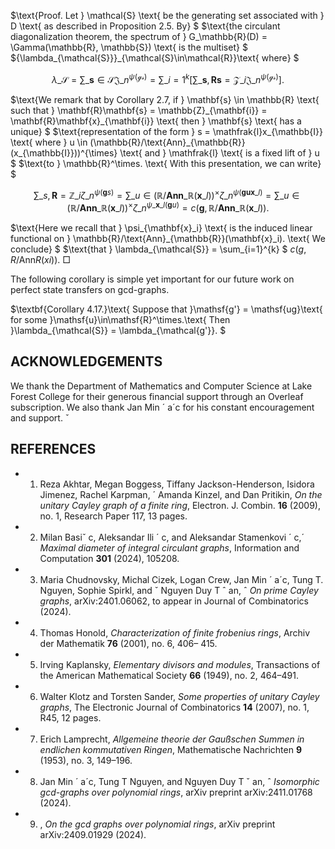 $\text{Proof. Let } \mathcal{S} \text{ be the generating set associated with } D \text{ as described in Proposition 2.5. By} $  $\text{the circulant diagonalization theorem, the spectrum of } G\_\mathbb{R}(D) = \Gamma(\mathbb{R}, \mathbb{S}) \text{ is the multiset} $  $\{\lambda\_{\mathcal{S}}\}\_{\mathcal{S}\in\mathcal{R}}\text{ where} $ 

$$\lambda\_{\mathcal{S}} = \sum\_{\mathbf{s} \in \mathcal{S}} \mathfrak{J}\_n^{\psi(\mathcal{gs})} = \sum\_{i=1}^k \left[ \sum\_{\mathbf{s}, \mathbf{R} \mathbf{s} = \mathcal{Z}\_i} \mathfrak{J}\_n^{\psi(\mathcal{gs})} \right].$$

 $\text{We remark that by Corollary 2.7, if } \mathbf{s} \in \mathbb{R} \text{ such that } \mathbf{R}\mathbf{s} = \mathbb{Z}\_{\mathbf{i}} = \mathbf{R}\mathbf{x}\_{\mathbf{i}} \text{ then } \mathbf{s} \text{ has a unique} $  $\text{representation of the form } s = \mathfrak{l}x\_{\mathbb{I}} \text{ where } u \in (\mathbb{R}/\text{Ann}\_{\mathbb{R}}(x\_{\mathbb{I}}))^{\times} \text{ and } \mathfrak{l} \text{ is a fixed lift of } u $  $\text{to } \mathbb{R}^\times. \text{ With this presentation, we can write} $ 

$$\sum\_{s, \mathbf{R} = \mathbb{Z}\_i} \zeta\_n^{\psi(\mathbf{g}s)} = \sum\_{u \in (\mathbb{R}/\mathbf{Ann}\_\mathbb{R}(\mathbf{x}\_l))^\times} \zeta\_n^{\psi(\mathbf{gux}\_l)} = \sum\_{u \in (\mathbb{R}/\mathbf{Ann}\_\mathbb{R}(\mathbf{x}\_l))^\times} \zeta\_n^{\psi\_{\mathbf{x}\_l}(\mathbf{g}u)} = c(\mathbf{g}, \mathbb{R}/\mathbf{Ann}\_\mathbb{R}(\mathbf{x}\_l)).$$

 $\text{Here we recall that } \psi\_{\mathbf{x}\_i} \text{ is the induced linear functional on } \mathbb{R}/\text{Ann}\_{\mathbb{R}}(\mathbf{x}\_i). \text{ We conclude} $  $\text{that } \lambda\_{\mathcal{S}} = \sum\_{i=1}^{k} $ *c*(*g*, *R*/Ann*R*(*xi*)). □

The following corollary is simple yet important for our future work on perfect state transfers on gcd-graphs.

 $\textbf{Corollary 4.17.}\text{ Suppose that }\mathsf{g'} = \mathsf{ug}\text{ for some }\mathsf{u}\in\mathsf{R}^\times.\text{ Then }\lambda\_{\mathcal{S}} = \lambda\_{\mathcal{g'}}. $ 

## ACKNOWLEDGEMENTS

We thank the Department of Mathematics and Computer Science at Lake Forest College for their generous financial support through an Overleaf subscription. We also thank Jan Min ´ a´c for his constant encouragement and support. ˇ

## REFERENCES

- 1. Reza Akhtar, Megan Boggess, Tiffany Jackson-Henderson, Isidora Jimenez, Rachel Karpman, ´ Amanda Kinzel, and Dan Pritikin, *On the unitary Cayley graph of a finite ring*, Electron. J. Combin. **16** (2009), no. 1, Research Paper 117, 13 pages.
- 2. Milan Basiˇ c, Aleksandar Ili ´ c, and Aleksandar Stamenkovi ´ c,´ *Maximal diameter of integral circulant graphs*, Information and Computation **301** (2024), 105208.
- 3. Maria Chudnovsky, Michal Cizek, Logan Crew, Jan Min ´ a´c, Tung T. Nguyen, Sophie Spirkl, and ˇ Nguyen Duy T ˆ an, ˆ *On prime Cayley graphs*, arXiv:2401.06062, to appear in Journal of Combinatorics (2024).
- 4. Thomas Honold, *Characterization of finite frobenius rings*, Archiv der Mathematik **76** (2001), no. 6, 406– 415.
- 5. Irving Kaplansky, *Elementary divisors and modules*, Transactions of the American Mathematical Society **66** (1949), no. 2, 464–491.
- 6. Walter Klotz and Torsten Sander, *Some properties of unitary Cayley graphs*, The Electronic Journal of Combinatorics **14** (2007), no. 1, R45, 12 pages.
- 7. Erich Lamprecht, *Allgemeine theorie der Gaußschen Summen in endlichen kommutativen Ringen*, Mathematische Nachrichten **9** (1953), no. 3, 149–196.
- 8. Jan Min ´ a´c, Tung T Nguyen, and Nguyen Duy T ˇ an, ˆ *Isomorphic gcd-graphs over polynomial rings*, arXiv preprint arXiv:2411.01768 (2024).
- 9. , *On the gcd graphs over polynomial rings*, arXiv preprint arXiv:2409.01929 (2024).